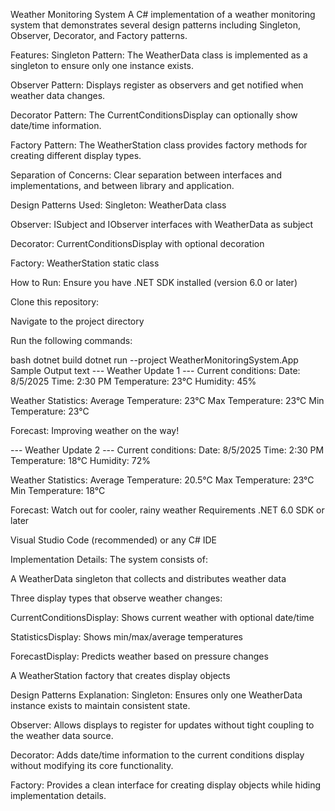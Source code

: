Weather Monitoring System
A C# implementation of a weather monitoring system that demonstrates several design patterns including Singleton, Observer, Decorator, and Factory patterns.

Features:
Singleton Pattern: The WeatherData class is implemented as a singleton to ensure only one instance exists.

Observer Pattern: Displays register as observers and get notified when weather data changes.

Decorator Pattern: The CurrentConditionsDisplay can optionally show date/time information.

Factory Pattern: The WeatherStation class provides factory methods for creating different display types.

Separation of Concerns: Clear separation between interfaces and implementations, and between library and application.

Design Patterns Used:
Singleton: WeatherData class

Observer: ISubject and IObserver interfaces with WeatherData as subject

Decorator: CurrentConditionsDisplay with optional decoration

Factory: WeatherStation static class


How to Run:
Ensure you have .NET SDK installed (version 6.0 or later)

Clone this repository:

Navigate to the project directory

Run the following commands:

bash
dotnet build
dotnet run --project WeatherMonitoringSystem.App
Sample Output
text
--- Weather Update 1 ---
Current conditions:
Date: 8/5/2025
Time: 2:30 PM
Temperature: 23°C
Humidity: 45%

Weather Statistics:
Average Temperature: 23°C
Max Temperature: 23°C
Min Temperature: 23°C

Forecast:
Improving weather on the way!

--- Weather Update 2 ---
Current conditions:
Date: 8/5/2025
Time: 2:30 PM
Temperature: 18°C
Humidity: 72%

Weather Statistics:
Average Temperature: 20.5°C
Max Temperature: 23°C
Min Temperature: 18°C

Forecast:
Watch out for cooler, rainy weather
Requirements
.NET 6.0 SDK or later

Visual Studio Code (recommended) or any C# IDE

Implementation Details:
The system consists of:

A WeatherData singleton that collects and distributes weather data

Three display types that observe weather changes:

CurrentConditionsDisplay: Shows current weather with optional date/time

StatisticsDisplay: Shows min/max/average temperatures

ForecastDisplay: Predicts weather based on pressure changes

A WeatherStation factory that creates display objects

Design Patterns Explanation:
Singleton: Ensures only one WeatherData instance exists to maintain consistent state.

Observer: Allows displays to register for updates without tight coupling to the weather data source.

Decorator: Adds date/time information to the current conditions display without modifying its core functionality.

Factory: Provides a clean interface for creating display objects while hiding implementation details.


